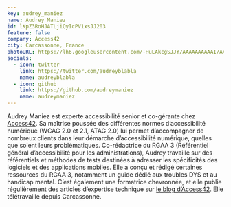 ```yaml
---
key: audrey_maniez
name: Audrey Maniez
id: lKpZ3RoHJATLjiQyIcPV1xsJJ203
feature: false
company: Access42
city: Carcassonne, France
photoURL: https://lh6.googleusercontent.com/-HuLAkcgSJJY/AAAAAAAAAAI/AAAAAAAAAVs/6J60IVvbSxQ/photo.jpg
socials:
  - icon: twitter
    link: https://twitter.com/audreyblabla
    name: audreyblabla
  - icon: github
    link: https://github.com/audreymaniez
    name: audreymaniez
---
```

Audrey Maniez est experte accessibilité senior et co-gérante chez [Access42](https://access42.net/). Sa maîtrise poussée des différentes normes d’accessibilité numérique (WCAG 2.0 et 2.1, ATAG 2.0) lui permet d’accompagner de nombreux clients dans leur démarche d’accessibilité numérique, quelles que soient leurs problématiques. Co-rédactrice du RGAA 3 (Référentiel général d’accessibilité pour les administrations), Audrey travaille sur des référentiels et méthodes de tests destinées à adresser les spécificités des logiciels et des applications mobiles. Elle a conçu et rédigé certaines ressources du RGAA 3, notamment un guide dédié aux troubles DYS et au handicap mental. C’est également une formatrice chevronnée, et elle publie régulièrement des articles d’expertise technique sur [le blog d’Access42](https://access42.net/blog). Elle télétravaille depuis Carcassonne.
